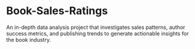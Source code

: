 # Book-Sales-Ratings
An in-depth data analysis project that investigates sales patterns, author success metrics, and publishing trends to generate actionable insights for the book industry.
